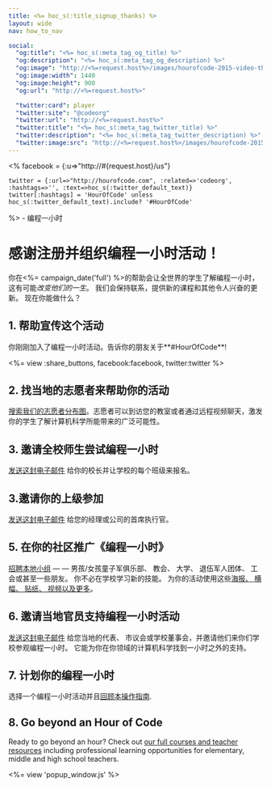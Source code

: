 ```yaml
---
title: <%= hoc_s(:title_signup_thanks) %>
layout: wide
nav: how_to_nav

social:
  "og:title": "<%= hoc_s(:meta_tag_og_title) %>"
  "og:description": "<%= hoc_s(:meta_tag_og_description) %>"
  "og:image": "http://<%=request.host%>/images/hourofcode-2015-video-thumbnail.png"
  "og:image:width": 1440
  "og:image:height": 900
  "og:url": "http://<%=request.host%>"

  "twitter:card": player
  "twitter:site": "@codeorg"
  "twitter:url": "http://<%=request.host%>"
  "twitter:title": "<%= hoc_s(:meta_tag_twitter_title) %>"
  "twitter:description": "<%= hoc_s(:meta_tag_twitter_description) %>"
  "twitter:image:src": "http://<%=request.host%>/images/hourofcode-2015-video-thumbnail.png"
---
```


<%
    facebook = {:u=>"http://#{request.host}/us"}

    twitter = {:url=>"http://hourofcode.com", :related=>'codeorg', :hashtags=>'', :text=>hoc_s(:twitter_default_text)}
    twitter[:hashtags] = 'HourOfCode' unless hoc_s(:twitter_default_text).include? '#HourOfCode'
%> - 编程一小时

# 感谢注册并组织编程一小时活动！

你在<%= campaign_date('full') %>的帮助会让全世界的学生了解编程一小时，这有可能*改变他们的一生*。 我们会保持联系，提供新的课程和其他令人兴奋的更新。 现在你能做什么？

## 1. 帮助宣传这个活动

你刚刚加入了编程一小时活动。告诉你的朋友关于**#HourOfCode**!

<%= view :share_buttons, facebook:facebook, twitter:twitter %>

## 2. 找当地的志愿者来帮助你的活动

[搜索我们的志愿者分布图](<%= resolve_url('https://code.org/volunteer/local') %>)。志愿者可以到访您的教室或者通过远程视频聊天，激发你的学生了解计算机科学所能带来的广泛可能性。

## 3. 邀请全校师生尝试编程一小时

[发送这封电子邮件](<%= resolve_url('/promote/resources#sample-emails') %>) 给你的校长并让学校的每个班级来报名。

## 3.邀请你的上级参加

[发送这封电子邮件](<%= resolve_url('/promote/resources#sample-emails') %>) 给您的经理或公司的首席执行官。

## 5. 在你的社区推广《编程一小时》

[招聘本地小组](<%= resolve_url('/promote/resources#sample-emails') %>) — — 男孩/女孩童子军俱乐部、 教会、 大学、 退伍军人团体、 工会或甚至一些朋友。 你不必在学校学习新的技能。 为你的活动使用这些[海报、 横幅、 贴纸、 视频以及更多](<%= resolve_url('/promote/resources') %>)。

## 6. 邀请当地官员支持编程一小时活动

[发送这封电子邮件](<%= resolve_url('/promote/resources#sample-emails') %>) 给您当地的代表、 市议会或学校董事会，并邀请他们来你们学校参观编程一小时。 它能为你在你领域的计算机科学找到一小时之外的支持。

## 7. 计划你的编程一小时

选择一个编程一小时活动并且[回顾本操作指南](<%= resolve_url('/how-to') %>).

## 8. Go beyond an Hour of Code

Ready to go beyond an hour? Check out [our full courses and teacher resources](<%= resolve_url('https://code.org/teach')%>) including professional learning opportunities for elementary, middle and high school teachers.

<%= view 'popup_window.js' %>